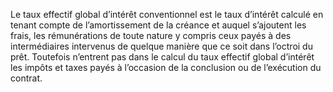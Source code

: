 Le taux effectif global d’intérêt conventionnel est le taux d’intérêt calculé en tenant compte de l’amortissement de la créance et auquel s’ajoutent les frais, les rémunérations de toute nature y compris ceux payés à des intermédiaires intervenus de quelque manière que ce soit dans l’octroi du prêt.
Toutefois n’entrent pas dans le calcul du taux effectif global d’intérêt les impôts et taxes payés à l’occasion de la conclusion ou de l’exécution du contrat.